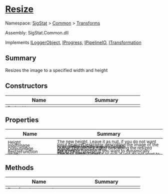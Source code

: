 # [Resize](./Resize.md)

Namespace: [SigStat]() > [Common](./../README.md) > [Transforms](./README.md)

Assembly: SigStat.Common.dll

Implements [ILoggerObject](./../ILoggerObject.md), [IProgress](./../Helpers/IProgress.md), [IPipelineIO](./../Pipeline/IPipelineIO.md), [ITransformation](./../ITransformation.md)

## Summary
Resizes the image to a specified width and height

## Constructors

| Name | Summary | 
| --- | --- | 
| <sub>Resize (  )</sub><div style="margin: -28px 0px 0px 0px;"><img width=200/>  | <sub></sub><div style="margin: -28px 0px 0px 0px;"><img width=200/>  | <br>


## Properties

| Name | Summary | 
| --- | --- | 
| <sub>Height</sub><div style="margin: -28px 0px 0px 0px;"><img width=200/>  | <sub>The new height. Leave it as null, if you do not want to explicitly specify a given height</sub><div style="margin: -28px 0px 0px 0px;"><img width=200/>  | <br>
| <sub>InputImage</sub><div style="margin: -28px 0px 0px 0px;"><img width=200/>  | <sub>Input [FeatureDescriptor](https://github.com/hargitomi97/sigstat/blob/master/docs/md/SigStat/Common/FeatureDescriptor.md) describing the image of the signature</sub><div style="margin: -28px 0px 0px 0px;"><img width=200/>  | <br>
| <sub>OutputImage</sub><div style="margin: -28px 0px 0px 0px;"><img width=200/>  | <sub>Output [FeatureDescriptor](https://github.com/hargitomi97/sigstat/blob/master/docs/md/SigStat/Common/FeatureDescriptor.md) describing the resized image of the signature</sub><div style="margin: -28px 0px 0px 0px;"><img width=200/>  | <br>
| <sub>ResizeFunction</sub><div style="margin: -28px 0px 0px 0px;"><img width=200/>  | <sub>Set a resize function if you want to dynamically calculate the new width and height of the image</sub><div style="margin: -28px 0px 0px 0px;"><img width=200/>  | <br>
| <sub>Width</sub><div style="margin: -28px 0px 0px 0px;"><img width=200/>  | <sub>The new width. Leave it as null, if you do not want to explicitly specify a given width</sub><div style="margin: -28px 0px 0px 0px;"><img width=200/>  | <br>


## Methods

| Name | Summary | 
| --- | --- | 
| <sub>[Transform](./Methods/Resize-100663714.md) ( [`Signature`](./../Signature.md) )</sub><div style="margin: -28px 0px 0px 0px;"><img width=200/>  | <sub></sub><div style="margin: -28px 0px 0px 0px;"><img width=200/>  | <br>



